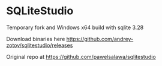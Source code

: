 # SQLiteStudio
Temporary fork and Windows x64 build with sqlite 3.28

Download binaries here https://github.com/andrey-zotov/sqlitestudio/releases

Original repo at https://github.com/pawelsalawa/sqlitestudio